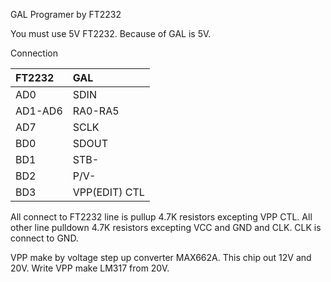 GAL Programer by FT2232 

You must use 5V FT2232. Because of GAL is 5V. 

Connection 

|FT2232|GAL|
|:--|:--|
|AD0|SDIN|
|AD1-AD6|RA0-RA5|
|AD7|SCLK|
|BD0|SDOUT|
|BD1|STB-|
|BD2|P/V-|
|BD3|VPP(EDIT) CTL|

All connect to FT2232 line is pullup 4.7K resistors excepting VPP CTL.
All other line pulldown 4.7K resistors excepting VCC and GND and CLK.
CLK is connect to GND.

VPP make by voltage step up converter MAX662A. This chip out 12V and 20V. 
Write VPP make LM317 from 20V. 
